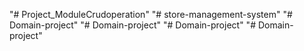 "# Project_ModuleCrudoperation" 
"# store-management-system" 
"# Domain-project" 
"# Domain-project" 
"# Domain-project" 
"# Domain-project" 
